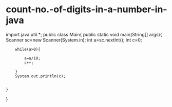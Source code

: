 # count-no.-of-digits-in-a-number-in-java
import java.util.*;
public class Main{
    public static void main(String[] args){
        Scanner sc=new Scanner(System.in);
        int a=sc.nextInt();
        int c=0;
        
        while(a>0){
            
            a=a/10;
            c++;
            
        }
        System.out.println(c);
       
      
    }
}
